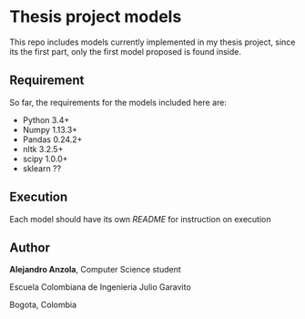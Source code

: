 # Thesis project models

This repo includes models currently implemented in my thesis project, since its the first part, 
only the first model proposed is found inside.

## Requirement
So far, the requirements for the models included here are:
* Python 3.4+
* Numpy 1.13.3+
* Pandas 0.24.2+
* nltk 3.2.5+
* scipy 1.0.0+
* sklearn ??

## Execution
Each model should have its own *README* for instruction on execution

## Author
**Alejandro Anzola**, Computer Science student

Escuela Colombiana de Ingenieria Julio Garavito

Bogota, Colombia
